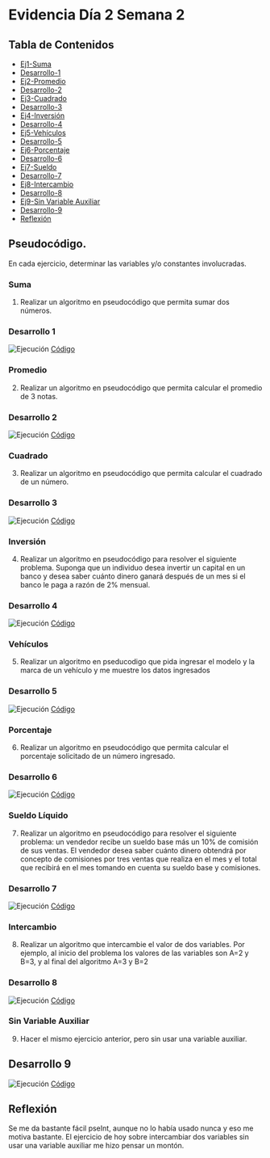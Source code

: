 # Evidencia Día 2 Semana 2
## Tabla de Contenidos
- [Ej1-Suma](#suma)
- [Desarrollo-1](#desarrollo-1)
- [Ej2-Promedio](#promedio)
- [Desarrollo-2](#desarrollo-2)
- [Ej3-Cuadrado](#cuadrado)
- [Desarrollo-3](#desarrollo-3)
- [Ej4-Inversión](#inversion)
- [Desarrollo-4](#desarrollo-4)
- [Ej5-Vehículos](#vehiculos)
- [Desarrollo-5](#desarrollo-5)
- [Ej6-Porcentaje](#porcentaje)
- [Desarrollo-6](#desarrollo-6)
- [Ej7-Sueldo](#sueldo)
- [Desarrollo-7](#desarrollo-7)
- [Ej8-Intercambio](#intercambio)
- [Desarrollo-8](#desarrollo-8)
- [Ej9-Sin Variable Auxiliar](#sin-variable-auxiliar)
- [Desarrollo-9](#desarrollo-9)
- [Reflexión](#reflexion)
## Pseudocódigo.
En cada ejercicio, determinar las variables y/o constantes involucradas.
### Suma
1. Realizar un algoritmo en pseudocódigo que permita sumar dos números.
### Desarrollo 1
![Ejecución](https://raw.githubusercontent.com/SebaFarias/modulo_programacion_basica_en_java/master/Diagramas%20de%20flujo/Suma.PNG)
[Código](https://github.com/SebaFarias/modulo_programacion_basica_en_java/blob/master/Diagramas%20de%20flujo/suma.psc)
### Promedio
2. Realizar un algoritmo en pseudocódigo que permita calcular el promedio de 3 notas.
### Desarrollo 2
![Ejecución](https://raw.githubusercontent.com/SebaFarias/modulo_programacion_basica_en_java/master/Diagramas%20de%20flujo/Promedio.PNG)
[Código](https://github.com/SebaFarias/modulo_programacion_basica_en_java/blob/master/Diagramas%20de%20flujo/promedio.psc)
### Cuadrado
3. Realizar un algoritmo en pseudocódigo que permita calcular el cuadrado de un número.
### Desarrollo 3
![Ejecución](https://raw.githubusercontent.com/SebaFarias/modulo_programacion_basica_en_java/master/Diagramas%20de%20flujo/Cuadrado.PNG)
[Código](https://github.com/SebaFarias/modulo_programacion_basica_en_java/blob/master/Diagramas%20de%20flujo/cuadrado.psc)

### Inversión
4. Realizar un algoritmo en pseudocódigo para resolver el siguiente problema. Suponga que un individuo desea invertir un capital en un banco y desea saber cuánto dinero ganará después de un mes si el banco le paga a razón de 2% mensual.
### Desarrollo 4
![Ejecución](https://raw.githubusercontent.com/SebaFarias/modulo_programacion_basica_en_java/master/Diagramas%20de%20flujo/Inversion.PNG)
[Código](https://github.com/SebaFarias/modulo_programacion_basica_en_java/blob/master/Diagramas%20de%20flujo/inversion.psc)
### Vehículos
5. Realizar un algoritmo en pseducodigo que pida ingresar el modelo y la marca de un vehículo y me muestre los datos ingresados
### Desarrollo 5
![Ejecución](https://raw.githubusercontent.com/SebaFarias/modulo_programacion_basica_en_java/master/Diagramas%20de%20flujo/Vehiculos.PNG)
[Código](https://github.com/SebaFarias/modulo_programacion_basica_en_java/blob/master/Diagramas%20de%20flujo/vehiculos.psc)
### Porcentaje
6. Realizar un algoritmo en pseudocódigo que permita calcular el porcentaje solicitado de un número ingresado.
### Desarrollo 6
![Ejecución](https://raw.githubusercontent.com/SebaFarias/modulo_programacion_basica_en_java/master/Diagramas%20de%20flujo/Porcentaje.PNG)
[Código](https://github.com/SebaFarias/modulo_programacion_basica_en_java/blob/master/Diagramas%20de%20flujo/porcentaje.psc)
### Sueldo Líquido
7. Realizar un algoritmo en pseudocódigo para resolver el siguiente problema: un vendedor recibe un sueldo base más un 10% de comisión de sus ventas. El vendedor desea saber cuánto dinero obtendrá por concepto de comisiones por tres ventas que realiza en el mes y el total que recibirá en el mes tomando en cuenta su sueldo base y comisiones.
### Desarrollo 7
![Ejecución](https://raw.githubusercontent.com/SebaFarias/modulo_programacion_basica_en_java/master/Diagramas%20de%20flujo/Sueldo.PNG)
[Código](https://github.com/SebaFarias/modulo_programacion_basica_en_java/blob/master/Diagramas%20de%20flujo/sueldo.psc)
### Intercambio
8. Realizar un algoritmo que intercambie el valor de dos variables. Por ejemplo, al inicio del problema los valores de las variables son A=2 y B=3, y al final del algoritmo A=3 y B=2
### Desarrollo 8
![Ejecución](https://raw.githubusercontent.com/SebaFarias/modulo_programacion_basica_en_java/master/Diagramas%20de%20flujo/Intercambio.PNG)
[Código](https://github.com/SebaFarias/modulo_programacion_basica_en_java/blob/master/Diagramas%20de%20flujo/intercambio.psc)
### Sin Variable Auxiliar
9. Hacer el mismo ejercicio anterior, pero sin usar una variable auxiliar.
## Desarrollo 9
![Ejecución](https://raw.githubusercontent.com/SebaFarias/modulo_programacion_basica_en_java/master/Diagramas%20de%20flujo/Intercambio2.PNG)
[Código](https://github.com/SebaFarias/modulo_programacion_basica_en_java/blob/master/Diagramas%20de%20flujo/intercambio2.psc)
## Reflexión
Se me da bastante fácil pseInt, aunque no lo había usado nunca y eso me motiva bastante. El ejercicio de hoy sobre intercambiar dos variables sin usar una variable auxiliar me hizo pensar un montón.